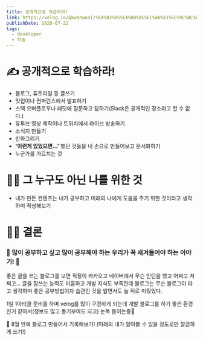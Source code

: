 ```yaml
---
title: 공개적으로 학습하라!
link: https://velog.io/@kwanwooi/%EA%B3%B5%EA%B0%9C%EC%A0%81%EC%9C%BC%EB%A1%9C-%ED%95%99%EC%8A%B5%ED%95%98%EB%9D%BC
publishDate: 2020-07-22
tags: 
  - developer
  - 학습
---
```

# ✍ 공개적으로 학습하라!

- 블로그, 튜토리얼 등 글쓰기
- 밋업이나 컨퍼런스에서 발표하기
- 스택 오버플로우나 레딧에 질문하고 답하기(Slack은 공개적인 장소라고 할 수 없다.)
- 유투브 영상 제작이나 트위치에서 라이브 방송하기
- 소식지 만들기
- 만화그리기
- **'이런게 있었으면...'** 했던 것들을 내 손으로 만들어보고 문서화하기
- 누군가를 가르치는 것

# 🏃‍♀️ 그 누구도 아닌 나를 위한 것

- 내가 만든 컨텐츠는 내가 공부하고 미래의 나에게 도움을 주기 위한 것이라고 생각하며 작성해보기

# 👩‍⚖️ 결론

### 🌟 많이 공부하고 싶고 많이 공부해야 하는 우리가 꼭 새겨들어야 하는 이야기! 🌟

좋은 글을 쓰는 블로그를 보면 직장이 카카오고 네이버에서 무슨 인턴을 했고 어쩌고 저쩌고...
글을 잘쓰는 능력도 미흡하고 개발 지식도 부족한데 블로그는 무슨 블로그야 라고 생각하며 좋은 공부방법이자 습관인 것을 알면서도 늘 뒤로 미뤘었다.

1일 1아티클 준비를 하며 velog를 많이 구경하게 되는데 개발 블로그를 하기 좋은 환경인거 같아서(정보도 많고 동기부여도 되고) 눈독 들이는중👀

🔔 8월 안에 블로그 만들어서 기록해보기! (미래의 내가 알아볼 수 있을 정도로만 깔끔하게 쓰기!)
